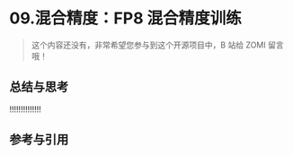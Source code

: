 <!--Copyright © ZOMI 适用于[License](https://github.com/Infrasys-AI/AIInfra)版权许可-->

# 09.混合精度：FP8 混合精度训练

> 这个内容还没有，非常希望您参与到这个开源项目中，B 站给 ZOMI 留言哦！

## 总结与思考

!!!!!!!!!!!!!!

## 参考与引用
